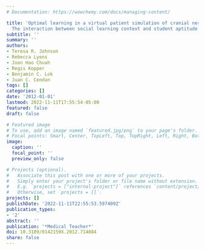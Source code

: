 ```yaml
---
# Documentation: https://wowchemy.com/docs/managing-content/

title: 'Optimal learning in a virtual patient simulation of cranial nerve palsies:
  The interaction between social learning context and student aptitude'
subtitle: ''
summary: ''
authors:
- Teresa R. Johnson
- Rebecca Lyons
- Joon Hao Chuah
- Regis Kopper
- Benjamin C. Lok
- Juan C. Cendan
tags: []
categories: []
date: '2012-01-01'
lastmod: 2022-11-11T17:55:54-05:00
featured: false
draft: false

# Featured image
# To use, add an image named `featured.jpg/png` to your page's folder.
# Focal points: Smart, Center, TopLeft, Top, TopRight, Left, Right, BottomLeft, Bottom, BottomRight.
image:
  caption: ''
  focal_point: ''
  preview_only: false

# Projects (optional).
#   Associate this post with one or more of your projects.
#   Simply enter your project's folder or file name without extension.
#   E.g. `projects = ["internal-project"]` references `content/project/deep-learning/index.md`.
#   Otherwise, set `projects = []`.
projects: []
publishDate: '2022-11-11T22:55:53.597409Z'
publication_types:
- '2'
abstract: ''
publication: '*Medical Teacher*'
doi: 10.3109/0142159X.2012.714884
share: false
---
```

